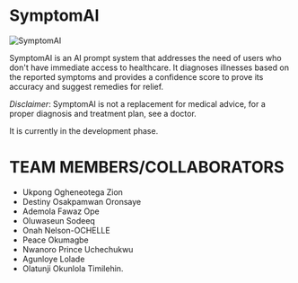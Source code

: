 # SymptomAI
![SymptomAI](symptomai--home-desktop.png) 

SymptomAI is an AI prompt system that addresses the need of users who don't have immediate access to healthcare. It diagnoses illnesses based on the reported symptoms and provides a confidence score to prove its accuracy and suggest remedies for relief.

*Disclaimer*: SymptomAI is not a replacement for medical advice, for a proper diagnosis and treatment plan, see a doctor.

It is currently in the development phase.

# TEAM MEMBERS/COLLABORATORS
+ Ukpong Ogheneotega Zion
+ Destiny Osakpamwan Oronsaye
+ Ademola Fawaz Ope
+ Oluwaseun Sodeeq
+ Onah Nelson-OCHELLE
+ Peace Okumagbe
+ Nwanoro Prince Uchechukwu
+ Agunloye Lolade
+ Olatunji Okunlola Timilehin.
